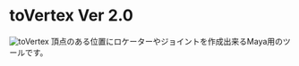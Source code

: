 # toVertex Ver 2.0
![toVertex](https://user-images.githubusercontent.com/63567522/107164097-c601b400-69f0-11eb-8f70-68e97f4869c1.png)
頂点のある位置にロケーターやジョイントを作成出来るMaya用のツールです。

